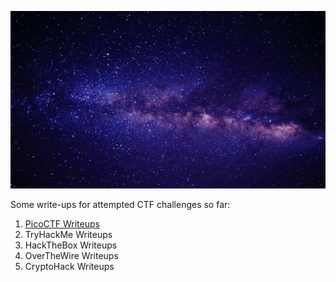 ![](https://github.com/Lona44/write-ups/blob/main/Welcome%20Gif.gif)

Some write-ups for attempted CTF challenges so far:
  1. [PicoCTF Writeups](https://github.com/Lona44/write-ups/tree/main/PicoCTF)
  2. TryHackMe Writeups
  3. HackTheBox Writeups
  4. OverTheWire Writeups
  5. CryptoHack Writeups
